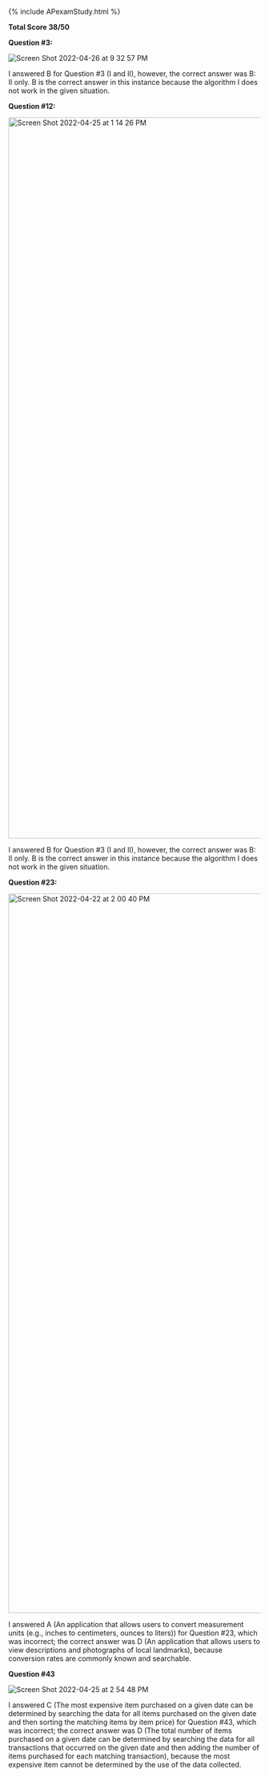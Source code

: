 {% include APexamStudy.html %}


**Total Score 38/50**


**Question #3:**

![Screen Shot 2022-04-26 at 9 32 57 PM](https://user-images.githubusercontent.com/86858869/165441339-b4a47ef7-5b87-4a83-b751-36d5d4ee4fed.png)


I answered B for Question #3 (I and II), however, the correct answer was B: II only. B is the correct answer in this instance because the algorithm I does not work in the given situation.


**Question #12:**

<img width="1440" alt="Screen Shot 2022-04-25 at 1 14 26 PM" src="https://user-images.githubusercontent.com/86858869/165167599-6cfdf4b2-198d-4c83-80c6-31e9fe15bda8.png">

I answered B for Question #3 (I and II), however, the correct answer was B: II only. B is the correct answer in this instance because the algorithm I does not work in the given situation.

**Question #23:**

<img width="1437" alt="Screen Shot 2022-04-22 at 2 00 40 PM" src="https://user-images.githubusercontent.com/86858869/164792901-b3aef046-f914-4309-a26d-206c38ccc3b8.png">

I answered A (An application that allows users to convert measurement units (e.g., inches to centimeters, ounces to liters)) for Question #23, which was incorrect; the correct answer was D (An application that allows users to view descriptions and photographs of local landmarks), because conversion rates are commonly known and searchable.

**Question #43**

![Screen Shot 2022-04-25 at 2 54 48 PM](https://user-images.githubusercontent.com/86858869/165181524-2fcf50a1-0c2d-4dd9-8989-d472e247aa5c.png)

I answered C (The most expensive item purchased on a given date can be determined by searching the data for all items purchased on the given date and then sorting the matching items by item price) for Question #43, which was incorrect; the correct answer was D (The total number of items purchased on a given date can be determined by searching the data for all transactions that occurred on the given date and then adding the number of items purchased for each matching transaction), because the most expensive item cannot be determined by the use of the data collected.
